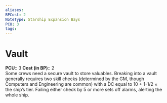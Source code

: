 ```yaml
---
aliases: 
BPCost: 2
NoteType: Starship Expansion Bays
PCU: 3
tags: 
---
```


# Vault

**PCU**:: 3
**Cost (in BP)**:: 2  
Some crews need a secure vault to store valuables. Breaking into a vault generally requires two skill checks (determined by the GM, though Computers and Engineering are common) with a DC equal to 10 + 1-1/2 × the ship’s tier. Failing either check by 5 or more sets off alarms, alerting the whole ship.
